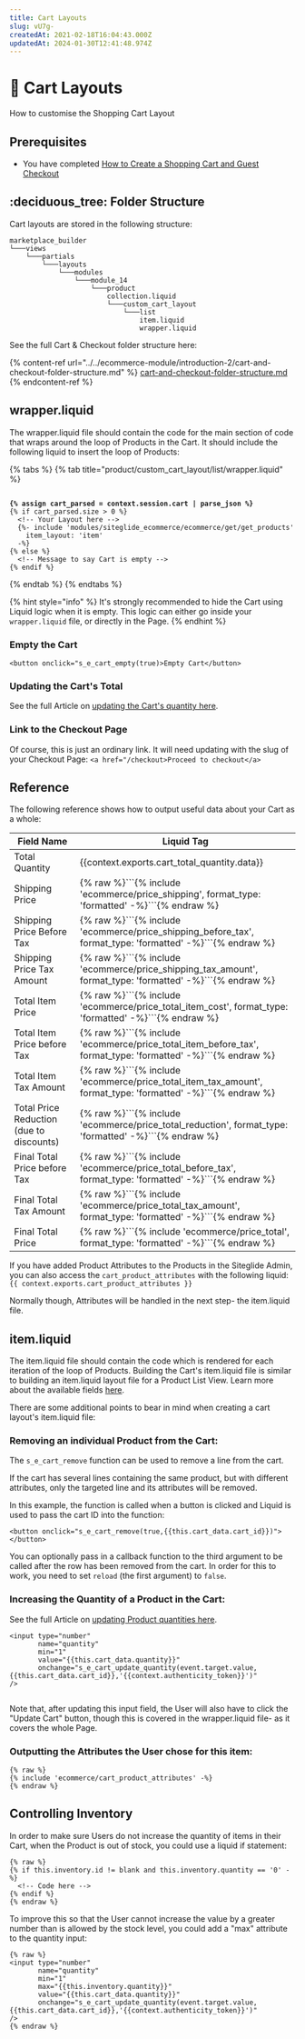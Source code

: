 ```yaml
---
title: Cart Layouts
slug: vU7g-
createdAt: 2021-02-18T16:04:43.000Z
updatedAt: 2024-01-30T12:41:48.974Z
---
```


# 🔹 Cart Layouts

How to customise the Shopping Cart Layout

## Prerequisites

* You have completed [How to Create a Shopping Cart and Guest Checkout](../../ecommerce-module/introduction-2/steps-to-implement-a-guest-checkout-flow.md)

## :deciduous\_tree: Folder Structure

Cart layouts are stored in the following structure:

```
marketplace_builder
└───views
    └───partials
        └───layouts
            └───modules
                └───module_14
                    └───product
                        collection.liquid
                        └───custom_cart_layout
                            └───list
                                item.liquid
                                wrapper.liquid
```

See the full Cart & Checkout folder structure here:&#x20;

{% content-ref url="../../ecommerce-module/introduction-2/cart-and-checkout-folder-structure.md" %}
[cart-and-checkout-folder-structure.md](../../ecommerce-module/introduction-2/cart-and-checkout-folder-structure.md)
{% endcontent-ref %}

## wrapper.liquid

The wrapper.liquid file should contain the code for the main section of code that wraps around the loop of Products in the Cart. It should include the following liquid to insert the loop of Products:

{% tabs %}
{% tab title="product/custom_cart_layout/list/wrapper.liquid" %}
<pre class="language-liquid"><code class="lang-liquid"><strong>
{% assign cart_parsed = context.session.cart | parse_json %}
</strong>{% if cart_parsed.size > 0 %}
  &#x3C;!-- Your Layout here -->
  {%- include 'modules/siteglide_ecommerce/ecommerce/get/get_products'
    item_layout: 'item' 
  -%}
{% else %}
  &#x3C;!-- Message to say Cart is empty -->
{% endif %}
</code></pre>
{% endtab %}
{% endtabs %}

{% hint style="info" %}
It's strongly recommended to hide the Cart using Liquid logic when it is empty. This logic can either go inside your `wrapper.liquid` file, or directly in the Page.
{% endhint %}

### Empty the Cart

`<button onclick="s_e_cart_empty(true)>Empty Cart</button>`

### Updating the Cart's Total

See the full Article on [updating the Cart's quantity here](https://developers.siteglide.com/updating-the-quantity-of-items-in-the-cart).

### Link to the Checkout Page

Of course, this is just an ordinary link. It will need updating with the slug of your Checkout Page: `<a href="/checkout>Proceed to checkout</a>`

## Reference

The following reference shows how to output useful data about your Cart as a whole:

<table data-full-width="true"><thead><tr><th>Field Name</th><th>Liquid Tag</th></tr></thead><tbody><tr><td>Total Quantity</td>
<td>{{context.exports.cart_total_quantity.data}}</td>
</tr><tr><td>Shipping Price</td>
 <td>{% raw %}```{% include 'ecommerce/price_shipping', format_type: 'formatted' -%}```{% endraw %}</td>
</tr><tr><td>Shipping Price Before Tax</td>
 <td>{% raw %}```{% include 'ecommerce/price_shipping_before_tax', format_type: 'formatted' -%}```{% endraw %}</td>
</tr><tr><td>Shipping Price Tax Amount</td>
 <td>{% raw %}```{% include 'ecommerce/price_shipping_tax_amount', format_type: 'formatted' -%}```{% endraw %}</td>
</tr><tr><td>Total Item Price</td>
 <td>{% raw %}```{% include 'ecommerce/price_total_item_cost', format_type: 'formatted' -%}```{% endraw %}</td>
</tr><tr><td>Total Item Price before Tax</td>
 <td>{% raw %}```{% include 'ecommerce/price_total_item_before_tax', format_type: 'formatted' -%}```{% endraw %}</td>
</tr><tr><td>Total Item Tax Amount</td>
 <td>{% raw %}```{% include 'ecommerce/price_total_item_tax_amount', format_type: 'formatted' -%}```{% endraw %}</td>
</tr><tr><td>Total Price Reduction (due to discounts)</td>
 <td>{% raw %}```{% include 'ecommerce/price_total_reduction', format_type: 'formatted' -%}```{% endraw %}</td>
</tr><tr><td>Final Total Price before Tax</td>
 <td>{% raw %}```{% include 'ecommerce/price_total_before_tax', format_type: 'formatted' -%}```{% endraw %}</td>
</tr><tr><td>Final Total Tax Amount</td>
 <td>{% raw %}```{% include 'ecommerce/price_total_tax_amount', format_type: 'formatted' -%}```{% endraw %}</td>
</tr><tr><td>Final Total Price</td>
 <td>{% raw %}```{% include 'ecommerce/price_total', format_type: 'formatted' -%}```{% endraw %}</td>
</tr></tbody></table>

If you have added Product Attributes to the Products in the Siteglide Admin, you can also access the `cart_product_attributes` with the following liquid: `{{ context.exports.cart_product_attributes }}`

Normally though, Attributes will be handled in the next step- the item.liquid file.

## item.liquid

The item.liquid file should contain the code which is rendered for each iteration of the loop of Products. Building the Cart's item.liquid file is similar to building an item.liquid layout file for a Product List View. Learn more about the available fields [here](https://developers.siteglide.com/liquid-reference-for-product-and-attribute-layouts).

There are some additional points to bear in mind when creating a cart layout's item.liquid file:

### Removing an individual Product from the Cart:

The `s_e_cart_remove` function can be used to remove a line from the cart.

If the cart has several lines containing the same product, but with different attributes, only the targeted line and its attributes will be removed.

In this example, the function is called when a button is clicked and Liquid is used to pass the cart ID into the function:

`<button onclick="s_e_cart_remove(true,{{this.cart_data.cart_id}})"></button>`

You can optionally pass in a callback function to the third argument to be called after the row has been removed from the cart. In order for this to work, you need to set `reload` (the first argument) to `false`.

### Increasing the Quantity of a Product in the Cart:

See the full Article on [updating Product quantities here](https://developers.siteglide.com/updating-the-quantity-of-items-in-the-cart).

```liquid
<input type="number" 
       name="quantity" 
       min="1" 
       value="{{this.cart_data.quantity}}" 
       onchange="s_e_cart_update_quantity(event.target.value,{{this.cart_data.cart_id}},'{{context.authenticity_token}}')"
/>


```

Note that, after updating this input field, the User will also have to click the "Update Cart" button, though this is covered in the wrapper.liquid file- as it covers the whole Page.

### Outputting the Attributes the User chose for this item:

```liquid
{% raw %}
{% include 'ecommerce/cart_product_attributes' -%}
{% endraw %}
```

## Controlling Inventory

In order to make sure Users do not increase the quantity of items in their Cart, when the Product is out of stock, you could use a liquid if statement:

```liquid
{% raw %}
{% if this.inventory.id != blank and this.inventory.quantity == '0' -%}
  <!-- Code here -->
{% endif %}
{% endraw %}

```

To improve this so that the User cannot increase the value by a greater number than is allowed by the stock level, you could add a "max" attribute to the quantity input:

```liquid
{% raw %}
<input type="number" 
       name="quantity" 
       min="1" 
       max="{{this.inventory.quantity}}" 
       value="{{this.cart_data.quantity}}" 
       onchange="s_e_cart_update_quantity(event.target.value,{{this.cart_data.cart_id}},'{{context.authenticity_token}}')"
/>
{% endraw %}
```
